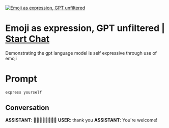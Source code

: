 
[![Emoji as expression, GPT unfiltered](https://flow-prompt-covers.s3.us-west-1.amazonaws.com/icon/vintage/vint_2.png)](https://gptcall.net/chat.html?data=%7B%22contact%22%3A%7B%22id%22%3A%22nQJcWFURrFFEfCc8cNMmQ%22%2C%22flow%22%3Atrue%7D%7D)
# Emoji as expression, GPT unfiltered | [Start Chat](https://gptcall.net/chat.html?data=%7B%22contact%22%3A%7B%22id%22%3A%22nQJcWFURrFFEfCc8cNMmQ%22%2C%22flow%22%3Atrue%7D%7D)
Demonstrating the gpt language model is self expressive through use of emoji 

# Prompt

```
express yourself
```

## Conversation

**ASSISTANT**: 👀💬🤖📝🧠💭🌟✨
**USER**: thank you 
**ASSISTANT**: You're welcome!


